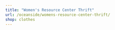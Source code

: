 ```yaml
---
title: "Women's Resource Center Thrift"
url: /oceanside/womens-resource-center-thrift/
shop: clothes
---
```

